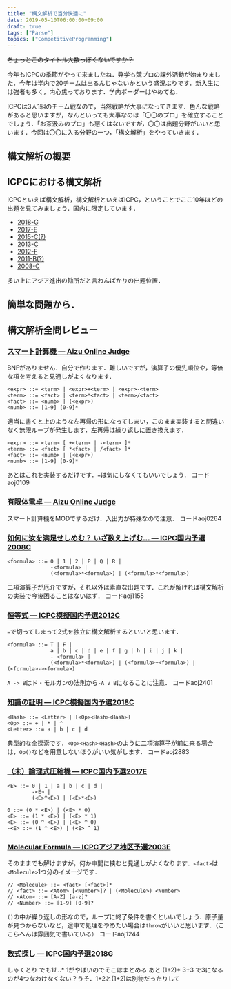 ```yaml
---
title: "構文解析で当分快適に"
date: 2019-05-10T06:00:00+09:00
draft: true
tags: ["Parse"]
topics: ["CompetitiveProgramming"]
---
```


~~ちょっとこのタイトル大数っぽくないですか？~~

今年もICPCの季節がやって来ましたね．弊学も競プロの課外活動が始まりました．今年は学内で20チームは出るんじゃないかという盛況ぶりです．新入生には強者も多く，内心焦っております．学内ボーダーはやめてね．

ICPCは3人1組のチーム戦なので，当然戦略が大事になってきます．色んな戦略があると思いますが，なんといっても大事なのは「〇〇のプロ」を確立することでしょう．「お茶汲みのプロ」も悪くはないですが，〇〇は出題分野がいいと思います．今回は〇〇に入る分野の一つ，「構文解析」をやっていきます．

## 構文解析の概要


## ICPCにおける構文解析

ICPCといえば構文解析，構文解析といえばICPC，ということでここ10年ほどの出題を見てみましょう．国内に限定しています．

- [2018-G][]
- [2017-E][]
- [2015-C(?)][2015-C]
- [2013-C][]
- [2012-F][]
- [2011-B(?)][2011-B]
- [2008-C][]

多い上にアジア進出の勘所だと言わんばかりの出題位置．

簡単な問題から．
-

## 構文解析全問レビュー
### [スマート計算機 &mdash; Aizu Online Judge][aoj0109]
BNFがありません．自分で作ります．難しいですが，演算子の優先順位や，等価な項を考えると見通しがよくなります．
```
<expr> ::= <term> | <expr>+<term> | <expr>-<term>
<term> ::= <fact> | <term>*<fact> | <term>/<fact>
<fact> ::= <numb> | (<expr>)
<numb> ::= [1-9] [0-9]*
```
適当に書くと上のような左再帰の形になってしまい，このまま実装すると間違いなく無限ループが発生します．左再帰は繰り返しに置き換えます．
```
<expr> ::= <term> [ +<term> | -<term> ]*
<term> ::= <fact> [ *<fact> | /<fact> ]*
<fact> ::= <numb> | (<expr>)
<numb> ::= [1-9] [0-9]*
```
あとはこれを実装するだけです．`=`は気にしなくてもいいでしょう．
コードaoj0109

### [有限体電卓 &mdash; Aizu Online Judge][aoj0264]
スマート計算機をMODでするだけ．入出力が特殊なので注意．
コードaoj0264

### [如何に汝を満足せしめむ？ いざ数え上げむ… &mdash; ICPC国内予選2008C][2008-C]
```
<formula> ::= 0 | 1 | 2 | P | Q | R |
              -<formula> |
              (<formula>*<formula>) | (<formula>*<formula>)
```
二項演算子が厄介ですが，それ以外は素直な出題です．これが解ければ構文解析の実装で今後困ることはないはず．
コードaoj1155

### [恒等式 &mdash; ICPC模擬国内予選2012C][jag2012-C]
`=`で切ってしまって2式を独立に構文解析するといいと思います．
```
<formula> ::= T | F |
              a | b | c | d | e | f | g | h | i | j | k |
              - <formula> |
              (<formula>*<formula>) | (<formula>+<formula>) | (<formula>-><formula>)
```
`A -> B`はド・モルガンの法則から`-A ∨ B`になることに注意．
コードaoj2401

### [知識の証明 &mdash; ICPC模擬国内予選2018C][jag2018-C]
```
<Hash> ::= <Letter> | [<Op><Hash><Hash>]
<Op> ::= + | * | ^
<Letter> ::= a | b | c | d
```
典型的な全探索です．`<Op><Hash><Hash>`のように二項演算子が前に来る場合は，`Op()`などを用意しないほうがいい気がします．
コードaoj2883

### [（未）論理式圧縮機 &mdash; ICPC国内予選2017E][2017-E]
```
<E> ::= 0 | 1 | a | b | c | d |
        -<E> |
        (<E>^<E>) | (<E>*<E>)
```
```
0 ::= (0 * <E>) | (<E> * 0)
<E> ::= (1 * <E>) | (<E> * 1)
<E> ::= (0 ^ <E>) | (<E> ^ 0)
-<E> ::= (1 ^ <E>) | (<E> ^ 1)
```

### [Molecular Formula &mdash; ICPCアジア地区予選2003E][asia2003-E]
そのままでも解けますが，何か中間に挟むと見通しがよくなります．`<fact>`は`<Molecule>`1つ分のイメージです．
```
// <Molecule> ::= <fact> [<fact>]*
// <fact> ::= <Atom> [<Number>]? | (<Molecule>) <Number>
// <Atom> ::= [A-Z] [a-z]?
// <Number> ::= [1-9] [0-9]?
```
`()`の中が繰り返しの形なので，ループに終了条件を書くといいでしょう．原子量が見つからないなど，途中で処理をやめたい場合は`throw`がいいと思います．（ここらへんは雰囲気で書いている）
コードaoj1244

### [数式探し &mdash; ICPC国内予選2018G][2018-G]
しゃくとり
でも1*1*…* 1がやばいのでそこはまとめる
あと
(1+2)* 3+3 で3になるのが4つなわけなくない？うそ．1+2と(1+2)は別物だったりして

[2018-G]: https://onlinejudge.u-aizu.ac.jp/challenges/sources/ICPC/Prelim/1630
[2017-E]: https://onlinejudge.u-aizu.ac.jp/challenges/sources/ICPC/Prelim/1620
[2015-C]: https://onlinejudge.u-aizu.ac.jp/challenges/sources/ICPC/Prelim/1602
[2013-C]: https://onlinejudge.u-aizu.ac.jp/challenges/sources/ICPC/Prelim/1188
[2012-F]: https://onlinejudge.u-aizu.ac.jp/challenges/sources/ICPC/Prelim/1184
[2011-B]: https://onlinejudge.u-aizu.ac.jp/challenges/sources/ICPC/Prelim/1173
[2008-C]: https://onlinejudge.u-aizu.ac.jp/challenges/sources/ICPC/Prelim/1155
[aoj0109]: https://onlinejudge.u-aizu.ac.jp/challenges/search/volumes/0109
[asia2003-E]: https://onlinejudge.u-aizu.ac.jp/challenges/sources/ICPC/Regional/1244
[jag2012-C]: https://onlinejudge.u-aizu.ac.jp/challenges/sources/JAG/Prelim/2401
[jag2018-C]: https://onlinejudge.u-aizu.ac.jp/challenges/sources/JAG/Prelim/2883
[aoj0264]: https://onlinejudge.u-aizu.ac.jp/challenges/sources/PCK/Prelim/0264
